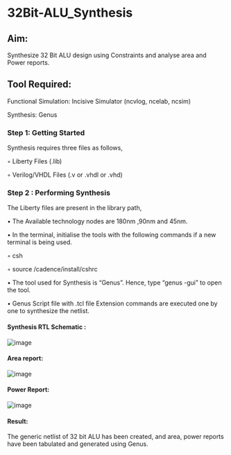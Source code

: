# 32Bit-ALU_Synthesis

## Aim:

Synthesize 32 Bit ALU design using Constraints and analyse area and Power reports.

## Tool Required:

Functional Simulation: Incisive Simulator (ncvlog, ncelab, ncsim)

Synthesis: Genus

### Step 1: Getting Started

Synthesis requires three files as follows,

◦ Liberty Files (.lib)

◦ Verilog/VHDL Files (.v or .vhdl or .vhd)

### Step 2 : Performing Synthesis

The Liberty files are present in the library path,

• The Available technology nodes are 180nm ,90nm and 45nm.

• In the terminal, initialise the tools with the following commands if a new terminal is being
used.

◦ csh

◦ source /cadence/install/cshrc

• The tool used for Synthesis is “Genus”. Hence, type “genus -gui” to open the tool.

• Genus Script file with .tcl file Extension commands are executed one by one to synthesize the netlist.

#### Synthesis RTL Schematic :
![image](https://github.com/user-attachments/assets/2cc982dd-3042-48ef-9c44-780a937c4178)


#### Area report:
![image](https://github.com/user-attachments/assets/f6ed2f2e-d5cc-4d63-a737-3c2ae1cb8413)


#### Power Report:
![image](https://github.com/user-attachments/assets/25d2e756-6cd4-4cb2-a2b6-8440a4cd4129)


#### Result: 

The generic netlist of 32 bit ALU  has been created, and area, power reports have been tabulated and generated using Genus.
